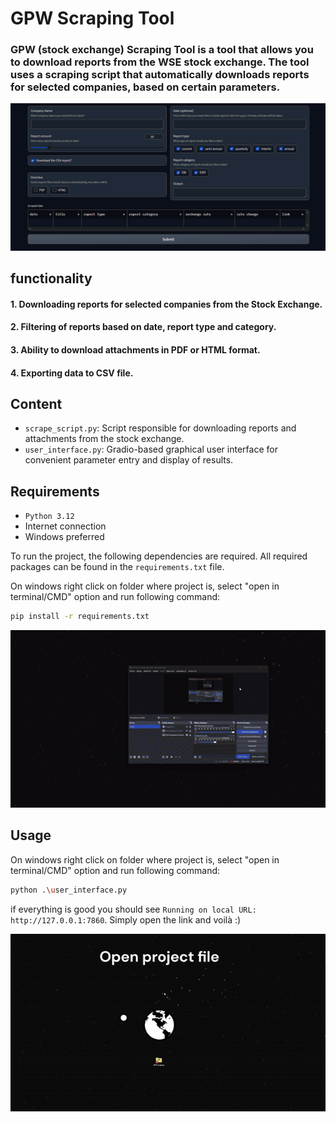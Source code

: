 # GPW Scraping Tool

### GPW (stock exchange) Scraping Tool is a tool that allows you to download reports from the WSE stock exchange. The tool uses a scraping script that automatically downloads reports for selected companies, based on certain parameters.

![](\images\app.jpg)

## functionality

#### 1. Downloading reports for selected companies from the Stock Exchange.
#### 2. Filtering of reports based on date, report type and category.
#### 3. Ability to download attachments in PDF or HTML format.
#### 4. Exporting data to CSV file.

## Content

- `scrape_script.py`: Script responsible for downloading reports and attachments from the stock exchange.
- `user_interface.py`: Gradio-based graphical user interface for convenient parameter entry and display of results.
## Requirements

- `Python 3.12`
- Internet connection
- Windows preferred

To run the project, the following dependencies are required. All required packages can be found in the `requirements.txt` file.

On windows right click on folder where project is, select "open in terminal/CMD" option and run following command:
```bash
pip install -r requirements.txt
```

![](images\requirements.gif)
## Usage 

On windows right click on folder where project is, select "open in terminal/CMD" option and run following command: 
```bash
python .\user_interface.py
```
if everything is good you should see `Running on local URL:  http://127.0.0.1:7860`. Simply open the link and voilà :)

![](\images\run.gif)